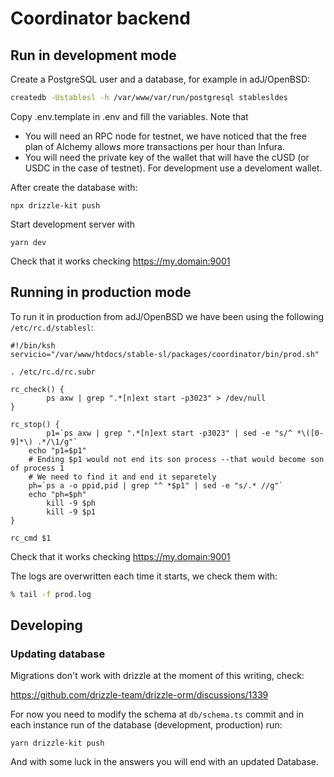 # Coordinator backend


## Run in development mode

Create a PostgreSQL user and a database, for example in adJ/OpenBSD:

```sh
createdb -Ustablesl -h /var/www/var/run/postgresql stablesldes
```

Copy .env.template in .env and fill the variables.  Note that 
* You will need an RPC node for testnet,  we have noticed that the free plan
  of Alchemy allows more transactions per hour than Infura.
* You will need the private key of the wallet that will have the
  cUSD (or USDC in the case of testnet). For development use a 
  develoment wallet.

After create the database with:

```
npx drizzle-kit push
```

Start development server with
```
yarn dev
```

Check that it works  checking https://my.domain:9001


## Running in production mode
To run it in production from adJ/OpenBSD we have been using the following
`/etc/rc.d/stablesl`:

```
#!/bin/ksh
servicio="/var/www/htdocs/stable-sl/packages/coordinator/bin/prod.sh"

. /etc/rc.d/rc.subr

rc_check() {
        ps axw | grep ".*[n]ext start -p3023" > /dev/null
}

rc_stop() {
        p1=`ps axw | grep ".*[n]ext start -p3023" | sed -e "s/^ *\([0-9]*\) .*/\1/g"`
	echo "p1=$p1"
	# Ending $p1 would not end its son process --that would become son of process 1
	# We need to find it and end it separetely
	ph=`ps a -o ppid,pid | grep "^ *$p1" | sed -e "s/.* //g"`
	echo "ph=$ph"
        kill -9 $ph
        kill -9 $p1
}

rc_cmd $1
```

Check that it works  checking https://my.domain:9001

The logs are overwritten each time it starts, we check them with:
```sh
% tail -f prod.log
```


## Developing

### Updating database

Migrations don't work with drizzle at the moment of this writing, check:

https://github.com/drizzle-team/drizzle-orm/discussions/1339

For now you need to modify the schema at `db/schema.ts` commit and in each
instance run of the database (development, production) run:
```
yarn drizzle-kit push
```

And with some luck in the answers you will end with an updated Database.


